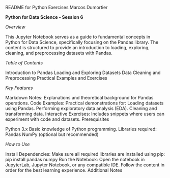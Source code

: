 README for Python Exercises Marcos Dumortier

**Python for Data Science - Session 6**

*Overview*

This Jupyter Notebook serves as a guide to fundamental concepts in Python for Data Science, specifically focusing on the Pandas library. The content is structured to provide an introduction to loading, exploring, cleaning, and preprocessing datasets with Pandas.

*Table of Contents*

Introduction to Pandas
Loading and Exploring Datasets
Data Cleaning and Preprocessing
Practical Examples and Exercises

*Key Features*

Markdown Notes: Explanations and theoretical background for Pandas operations.
Code Examples: Practical demonstrations for:
Loading datasets using Pandas.
Performing exploratory data analysis (EDA).
Cleaning and transforming data.
Interactive Exercises: Includes snippets where users can experiment with code and datasets.
Prerequisites

Python 3.x
Basic knowledge of Python programming.
Libraries required:
Pandas
NumPy (optional but recommended)

*How to Use*

Install Dependencies: Make sure all required libraries are installed using pip:
pip install pandas numpy
Run the Notebook:
Open the notebook in JupyterLab, Jupyter Notebook, or any compatible IDE.
Follow the content in order for the best learning experience.
Additional Notes
